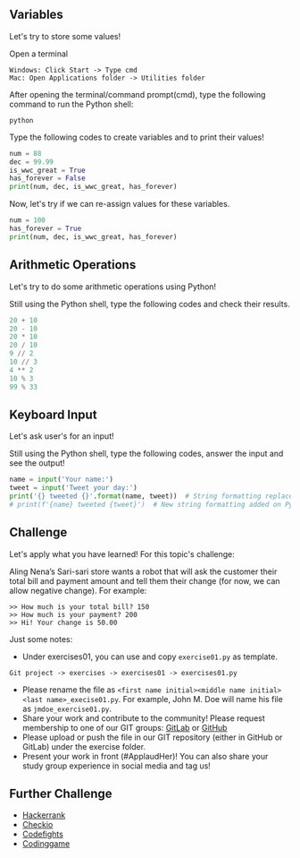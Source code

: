 ## Variables

Let's try to store some values!

Open a terminal

```shell
Windows: Click Start -> Type cmd
Mac: Open Applications folder -> Utilities folder
```

After opening the terminal/command prompt(cmd), type the following command to run the Python shell:

```shell
python
```

Type the following codes to create variables and to print their values!

```python
num = 88
dec = 99.99
is_wwc_great = True
has_forever = False
print(num, dec, is_wwc_great, has_forever)
```

Now, let's try if we can re-assign values for these variables.

```python
num = 100
has_forever = True
print(num, dec, is_wwc_great, has_forever)
```

## Arithmetic Operations

Let's try to do some arithmetic operations using Python!

Still using the Python shell, type the following codes and check their results.

```python
20 + 10
20 - 10
20 * 10
20 / 10
9 // 2
10 // 3
4 ** 2
10 % 3
99 % 33
```

## Keyboard Input

Let's ask user's for an input!

Still using the Python shell, type the following codes, answer the input and see the output!

```python
name = input('Your name:')
tweet = input('Tweet your day:')
print('{} tweeted {}'.format(name, tweet))  # String formatting replaces {} with variable values
# print(f'{name} tweeted {tweet}')  # New string formatting added on Python3.6
```

## Challenge

Let's apply what you have learned! For this topic's challenge:

Aling Nena’s Sari-sari store wants a robot that will ask the
customer their total bill and payment amount and tell them their change
(for now, we can allow negative change). For example:

```shell
>> How much is your total bill? 150
>> How much is your payment? 200
>> Hi! Your change is 50.00
```

Just some notes:
* Under exercises01, you can use and copy `exercise01.py` as template.

```shell
Git project -> exercises -> exercises01 -> exercises01.py
```

* Please rename the file as `<first name initial><middle name initial><last name>_execise01.py`. For example, John M. Doe will name his file as `jmdoe_exercise01.py`.
* Share your work and contribute to the community! Please request membership to one of our GIT groups: [GitLab](https://gitlab.com/wwcodemanila) or [GitHub](https://github.com/wwcodemanila) 
* Please upload or push the file in our GIT repository (either in GitHub or GitLab) under the exercise folder.
* Present your work in front (#ApplaudHer)! You can also share your study group experience in social media and tag us!


 
## Further Challenge
* [Hackerrank](https://www.hackerrank.com/)
* [Checkio](https://checkio.org/)
* [Codefights](https://codefights.com/)
* [Codinggame](https://www.codingame.com/)
